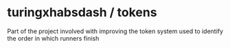 # turingxhabsdash / tokens
Part of the project involved with improving the token system used to identify the order in which runners finish
